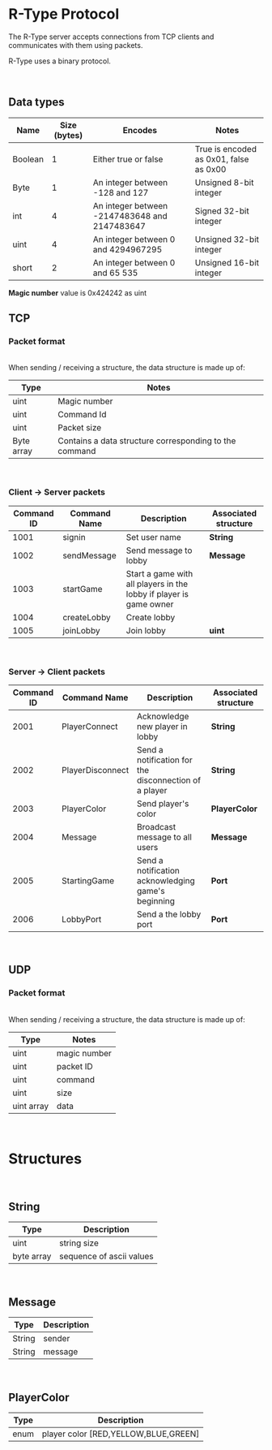 # R-Type Protocol

The R-Type server accepts connections from TCP clients and communicates with them using packets.

R-Type uses a binary protocol.

<br>

## Data types

| Name       | Size (bytes) | Encodes                                       | Notes                                         |
|------------|--------------|-----------------------------------------------|-----------------------------------------------|
| Boolean    | 1            | Either true or false                          | True is encoded as 0x01, false as 0x00        |
| Byte       | 1            | An integer between -128 and 127               | Unsigned 8-bit integer                        |
| int        | 4            | An integer between -2147483648 and 2147483647 | Signed 32-bit integer                         |
| uint       | 4            | An integer between 0 and 4294967295           | Unsigned 32-bit integer                       |
| short      | 2            | An integer between 0 and 65 535               | Unsigned 16-bit integer                       |

**Magic number** value is 0x424242 as uint
<br>

## TCP

### Packet format
<br>
When sending / receiving a structure, the data structure is made up of:

| Type             | Notes                                                      |
|------------------|------------------------------------------------------------|
| uint             | Magic number                                               |
| uint             | Command Id                                                 |
| uint             | Packet size                                                |
| Byte array       | Contains a data structure corresponding to the command     |
<br>


### Client -> Server packets
| Command ID | Command Name      | Description                                                                       | Associated structure |
|------------|-------------------|-----------------------------------------------------------------------------------|----------------------|
| 1001       | signin            | Set user name                                                                     | **String**           |
| 1002       | sendMessage       | Send message to lobby                                                             | **Message**          |
| 1003       | startGame         | Start a game with all players in the lobby if player is game owner                |                      |
| 1004       | createLobby       | Create lobby                                                                      |                      |
| 1005       | joinLobby         | Join lobby                                                                        | **uint**             |
<br>

### Server -> Client packets
| Command ID | Command Name      | Description                                                                    | Associated structure |
|------------|-------------------|--------------------------------------------------------------------------------|----------------------|
|  2001      | PlayerConnect     | Acknowledge new player in lobby                                                | **String**           |
|  2002      | PlayerDisconnect  | Send a notification for the disconnection of a player                          | **String**           |
|  2003      | PlayerColor       | Send player's color                                                            | **PlayerColor**      |
|  2004      | Message           | Broadcast message to all users                                                 | **Message**          |
|  2005      | StartingGame      | Send a notification acknowledging game's beginning                             | **Port**             |
|  2006      | LobbyPort         | Send a the lobby port                                                          | **Port**             |
<br>


## UDP

### Packet format
<br>
When sending / receiving a structure, the data structure is made up of:

| Type             | Notes                                                      |
|------------------|------------------------------------------------------------|
| uint             | magic number                                               |
| uint             | packet ID                                                  |
| uint             | command                                                    |
| uint             | size                                                       |
| uint array       | data                                                       |
<br>

# Structures
<br>

## String
| Type             | Description                                                |
|------------------|------------------------------------------------------------|
| uint             | string size                                                |
| byte array       | sequence of ascii values                                   |
<br>

## Message
| Type             | Description                                                |
|------------------|------------------------------------------------------------|
| String           | sender                                                     |
| String           | message                                                    |
<br>

## PlayerColor
| Type             | Description                                                |
|------------------|------------------------------------------------------------|
| enum             | player color [RED,YELLOW,BLUE,GREEN]                       |
<br>
